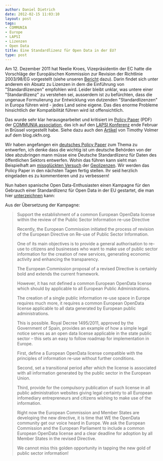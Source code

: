 ```yaml
---
author: Daniel Dietrich
date: 2012-02-15 11:03:10
layout: post
tags:
- COMMUNIA
- Europe
- LAPSI
- Lizenzen
- Open Data
title: Eine Standardlizenz für Open Data in der EU?
type: post
---
```


Am 12. Dezember 2011 hat Neelie Kroes, Vizepräsidentin der EC hatte die Vorschläge der Europäischen Kommission zur Revision der Richtlinie 2003/98/EG vorgestellt (siehe unseren [Bericht](/blog/2011/12/die-open-data-strategie-der-europaeischen-kommission/) dazu). Darin findet sich unter anderem ein Absatz zu Lizenzen in dem die Einführung von "Standardlizenzen" empfohlen wird. Leider bleibt unklar, was untere einer "Standardlizenz" zu verstehen sei, ausserdem ist zu befürchten, dass die ungenaue Formulierung zur Entwicklung von dutzenden "Standardlizenzen" in Europa führen wird - jedes Land seine eigene. Das dies enorme Probleme hinsichtlich der Kompatibilität führen wird ist offensichtlich.

Das wurde sehr klar herausgearbeitet und kritisiert im [Policy Paper](http://www.communia-association.org/wp-content/uploads/2012/01/120122communia_PSI_directive_reaction.pdf) (PDF) der [COMMUNIA association](http://www.communia-association.org/), das ich auf den [LAPSI Konferenz](http://www.lapsi-project.eu/bruxellesprog) ende Februar in Brüssel vorgestellt habe. Siehe dazu auch den [Artikel](http://blog.okfn.org/2012/02/02/communias-response-to-the-proposed-amendments-to-psi-directive/) von Timothy Volmer auf dem blog.okfn.org.

Wir haben angefangen ein [deutsches Policy Paper](https://docs.google.com/document/d/1GV6h8ucW1Bf1jhMBTI7U7wRP-OAnntmKMY9i8JhpKkY/edit) zum Thema zu entwerfen, ich denke dass die wichtig ist um deutsche Behörden von der Idee abzubringen mann müsse eine Deutsche Standardlizenz für Daten des öffentlichen Sektors entwerfen. Wohin das führen kann sieht man Beispielhaft am [missglückten Versuch](/blog/2011/04/geobusiness-lizenz-open-data-und-die-sieben-zwerge/) der [Geolizenzen](http://www.geolizenz.org/). Wir werden das Policy Paper in den nächsten Tagen fertig stellen. Ihr seid herzlich eingeladen es zu kommentieren und zu verbessern!

Nun haben spanische Open Data-Enthusiasten einen Kampagne für den Gebrauch einer Standardlizenz für Open Data in der EU gestartet, die man hier [unterzeichnen](http://actuable.es/peticiones/say-to-neeliekroeseu-we-want-single-opendata-licence-in-the) kann:

Aus der Übersetzung der Kampagne:

> Support the establishment of a common European OpenData license within the review of the Public Sector Information re-use Directive
> 
> Recently, the European Commission initiated the process of revision of the European Directive on Re-use of Public Sector Information.
> 
> One of its main objectives is to provide a general authorisation to re-use to citizens and businesses who want to make use of public sector information for the creation of new services, generating economic activity and enhancing the transparency.
> 
> The European Commission proposal of a revised Directive is certainly bold and extends the current framework.
> 
> However, it has not defined a common European OpenData license which should by applicable to all European Public Administrations.
> 
> The creation of a single public information re-use space in Europe requires much more, it requires a common European OpenData license applicable to all data generated by European public administrations.
> 
> This is possible. Royal Decree 1495/2011, approved by the Government of Spain, provides an example of how a simple legal notice serves as an open data license applicable in the state public sector – this sets an easy to follow roadmap for implementation in Europe.
> 
> First, define a European OpenData license compatible with the principles of information re-use without further conditions.
> 
> Second, set a transitional period after which the license is associated with all information generated by the public sector in the European Union.
> 
> Third, provide for the compulsory publication of such license in all public administration websites giving legal certainty to all European infomediary entrepreneurs and citizens wishing to make use of the information.
> 
> Right now the European Commission and Member States are developing the new directive, it is time that WE the OpenData community get our voice heard in Europe. We ask the European Commission and the European Parliament to include a common European OpenData license and a clear deadline for adoption by all Member States in the revised Directive.
> 
> We cannot miss this golden opportunity in tapping the new gold of public sector information!